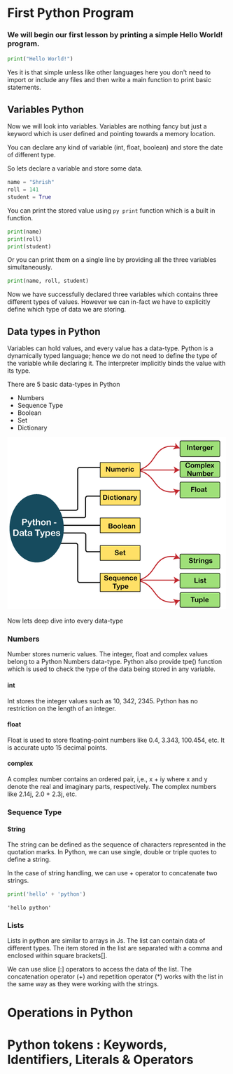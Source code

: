 # First Python Program

### We will begin our first lesson by printing a simple Hello World! program.

```py
print("Hello World!")
```
Yes it is that simple unless like other languages here you don't need to import or include any files and then write a main function to print basic statements.

## Variables Python

Now we will look into variables.
Variables are nothing fancy but just a keyword which is user defined and pointing towards a memory location.

You can declare any kind of variable (int, float, boolean) and store the date of different type. 

So lets declare a variable and store some data.

```py
name = "Shrish"
roll = 141
student = True

```
You can print the stored value using ```py print``` function which is a built in function.

```py
print(name)
print(roll)
print(student)
```
Or you can print them on a single line by providing all the three variables simultaneously.

```py
print(name, roll, student)
```

Now we have successfully declared three variables which contains three different types of values. However we can in-fact we have to explicitly define which type of data we are storing.


## Data types in Python

Variables can hold values, and every value has a data-type. Python is a dynamically typed language; hence we do not need to define the type of the variable while declaring it. The interpreter implicitly binds the value with its type.

There are 5 basic data-types in Python
- Numbers
- Sequence Type
- Boolean
- Set
- Dictionary

<dl>
<img src="./assets/python-data-types.png" alt="img">
</dl>

Now lets deep dive into every data-type

### Numbers
Number stores numeric values. The integer, float and complex values belong to a Python Numbers data-type.
Python also provide tpe() function which is used to check the type of the data being stored in any variable.

#### int 
Int stores the integer values such as 10, 342, 2345. Python has no restriction on the length of an integer.

#### float
Float is used to store floating-point numbers like 0.4, 3.343, 100.454, etc. It is accurate upto 15 decimal points.

#### complex
A complex number contains an ordered pair, i,e., x + iy where x and y denote the real and imaginary parts, respectively. The complex numbers like 2.14j, 2.0 + 2.3j, etc.



### Sequence Type

#### String 
The string can be defined as the sequence of characters represented in the quotation marks. In Python, we can use single, double or triple quotes to define a string.

In the case of string handling, we can use + operator to concatenate two strings.

```py
print('hello' + 'python')
```

```
'hello python'
```

### Lists
Lists in python are similar to arrays in Js. The list can contain data of different types. The item stored in the list are separated with a comma and enclosed within square brackets[].

We can use slice [:] operators to access the data of the list. The concatenation operator (+) and repetition operator (*) works with the list in the same way as they were working with the strings.

# Operations in Python
# Python tokens : Keywords, Identifiers, Literals & Operators
